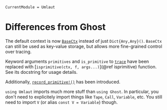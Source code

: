 ```@meta
CurrentModule = Umlaut
```
# Differences from Ghost

The default context is now [`BaseCtx`](@ref) instead of just `Dict{Any,Any}()`. `BaseCtx`
can still be used as key-value storage, but allows more fine-grained control over tracing.

Keyword arguments `primitives` and `is_primitive` to [`trace`](@ref) have been replaced
with [`isprimitive(ctx, f, args...)`](@ref isprimitive) function. See its docstring for usage details.

Additionally, [`record_primitive!()`](@ref) has been introduced.

`using Umlaut` imports much more stuff than `using Ghost`. In particular, you don't need to explicitely import
things like `Tape`, `Call`, `Variable`, etc. You still need to import `V` (or alias `const V = Variable`) though.